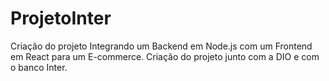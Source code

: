 # ProjetoInter
Criação do projeto  Integrando um Backend em Node.js com um Frontend em React para um E-commerce. Criação do projeto junto com a DIO e com o banco Inter.
